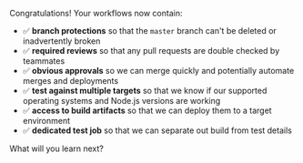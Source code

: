Congratulations! Your workflows now contain:

- :white_check_mark: **branch protections** so that the `master` branch can't be deleted or inadvertently broken
- :white_check_mark: **required reviews** so that any pull requests are double checked by teammates
- :white_check_mark: **obvious approvals** so we can merge quickly and potentially automate merges and deployments
- :white_check_mark: **test against multiple targets** so that we know if our supported operating systems and Node.js versions are working
- :white_check_mark: **access to build artifacts** so that we can deploy them to a target environment
- :white_check_mark: **dedicated test job** so that we can separate out build from test details

What will you learn next?
